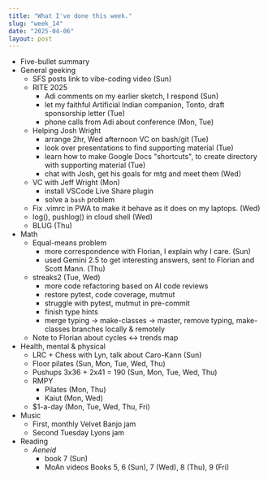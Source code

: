 ```yaml
---
title: "What I've done this week."
slug: "week_14"
date: "2025-04-06"
layout: post
---
```


* Five-bullet summary
* General geeking
    - SFS posts link to vibe-coding video (Sun)
    - RITE 2025
        - Adi comments on my earlier sketch, I respond (Sun)
        - let my faithful Artificial Indian companion, Tonto, draft sponsorship letter (Tue)
        - phone calls from Adi about conference (Mon, Tue)
    - Helping Josh Wright
        - arrange 2hr, Wed afternoon VC on bash/git (Tue)
        - look over presentations to find supporting material (Tue)
        - learn how to make Google Docs "shortcuts", to create directory with supporting material (Tue)
        - chat with Josh, get his goals for mtg and meet them (Wed)
    - VC with Jeff Wright (Mon)
        - install VSCode Live Share plugin
        - solve a `bash` problem
    - Fix .vimrc in PWA to make it behave as it does on my laptops. (Wed)
    - log(), pushlog() in cloud shell (Wed)
    - BLUG (Thu)
* Math
    - Equal-means problem
        - more correspondence with Florian, I explain why I care. (Sun)
        - used Gemini 2.5 to get interesting answers, sent to Florian and Scott Mann. (Thu)
    - streaks2 (Tue, Wed)
        - more code refactoring based on AI code reviews
        - restore pytest, code coverage, mutmut
        - struggle with pytest, mutmut in pre-commit
        - finish type hints
        - merge typing -> make-classes -> master, remove typing, make-classes branches locally & remotely
    - Note to Florian about cycles <-> trends map
* Health, mental & physical
    - LRC + Chess with Lyn, talk about Caro-Kann (Sun)
    - Floor pilates (Sun, Mon, Tue, Wed, Thu)
    - Pushups 3x36 + 2x41 = 190 (Sun, Mon, Tue, Wed, Thu)
    - RMPY
        - Pilates (Mon, Thu)
        - Kaiut (Mon, Wed)
    - $1-a-day (Mon, Tue, Wed, Thu, Fri)
* Music
    - First, monthly Velvet Banjo jam
    - Second Tuesday Lyons jam
* Reading
    - *Aeneid*
        - book 7 (Sun)
        - MoAn videos Books 5, 6 (Sun), 7 (Wed), 8 (Thu), 9 (Fri)
